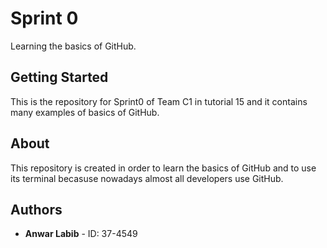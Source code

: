 # Sprint 0
Learning the basics of GitHub.
## Getting Started
This is the repository for Sprint0 of Team C1 in tutorial 15 and it contains many examples of basics of GitHub.
## About
This repository is created in order to learn the basics of GitHub and to use its terminal becasuse nowadays almost all developers use GitHub.
## Authors
* **Anwar Labib** - ID: 37-4549
